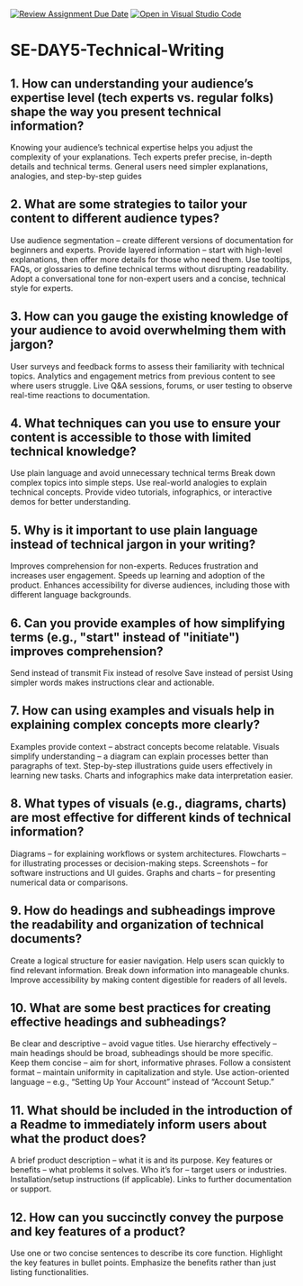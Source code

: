 [![Review Assignment Due Date](https://classroom.github.com/assets/deadline-readme-button-22041afd0340ce965d47ae6ef1cefeee28c7c493a6346c4f15d667ab976d596c.svg)](https://classroom.github.com/a/zsAR-pyY)
[![Open in Visual Studio Code](https://classroom.github.com/assets/open-in-vscode-2e0aaae1b6195c2367325f4f02e2d04e9abb55f0b24a779b69b11b9e10269abc.svg)](https://classroom.github.com/online_ide?assignment_repo_id=18591862&assignment_repo_type=AssignmentRepo)
# SE-DAY5-Technical-Writing
## 1. How can understanding your audience’s expertise level (tech experts vs. regular folks) shape the way you present technical information?
Knowing your audience’s technical expertise helps you adjust the complexity of your explanations.
Tech experts prefer precise, in-depth details and technical terms.
General users need simpler explanations, analogies, and step-by-step guides
## 2. What are some strategies to tailor your content to different audience types?
Use audience segmentation – create different versions of documentation for beginners and experts.
Provide layered information – start with high-level explanations, then offer more details for those who need them.
Use tooltips, FAQs, or glossaries to define technical terms without disrupting readability.
Adopt a conversational tone for non-expert users and a concise, technical style for experts.
## 3. How can you gauge the existing knowledge of your audience to avoid overwhelming them with jargon?
User surveys and feedback forms to assess their familiarity with technical topics.
Analytics and engagement metrics from previous content to see where users struggle.
Live Q&A sessions, forums, or user testing to observe real-time reactions to documentation.
## 4. What techniques can you use to ensure your content is accessible to those with limited technical knowledge?
Use plain language and avoid unnecessary technical terms
Break down complex topics into simple steps.
Use real-world analogies to explain technical concepts.
Provide video tutorials, infographics, or interactive demos for better understanding.
## 5. Why is it important to use plain language instead of technical jargon in your writing?
Improves comprehension for non-experts.
Reduces frustration and increases user engagement.
Speeds up learning and adoption of the product.
Enhances accessibility for diverse audiences, including those with different language backgrounds.
## 6. Can you provide examples of how simplifying terms (e.g., "start" instead of "initiate") improves comprehension?
Send instead of transmit
Fix instead of resolve
Save instead of persist
Using simpler words makes instructions clear and actionable.
## 7. How can using examples and visuals help in explaining complex concepts more clearly?
Examples provide context – abstract concepts become relatable.
Visuals simplify understanding – a diagram can explain processes better than paragraphs of text.
Step-by-step illustrations guide users effectively in learning new tasks.
Charts and infographics make data interpretation easier.
## 8. What types of visuals (e.g., diagrams, charts) are most effective for different kinds of technical information?
Diagrams – for explaining workflows or system architectures.
Flowcharts – for illustrating processes or decision-making steps.
Screenshots – for software instructions and UI guides.
Graphs and charts – for presenting numerical data or comparisons.
## 9. How do headings and subheadings improve the readability and organization of technical documents?
Create a logical structure for easier navigation.
Help users scan quickly to find relevant information.
Break down information into manageable chunks.
Improve accessibility by making content digestible for readers of all levels.
## 10. What are some best practices for creating effective headings and subheadings?
Be clear and descriptive – avoid vague titles.
Use hierarchy effectively – main headings should be broad, subheadings should be more specific.
Keep them concise – aim for short, informative phrases.
Follow a consistent format – maintain uniformity in capitalization and style.
Use action-oriented language – e.g., “Setting Up Your Account” instead of “Account Setup.”
## 11. What should be included in the introduction of a Readme to immediately inform users about what the product does?
A brief product description – what it is and its purpose.
Key features or benefits – what problems it solves.
Who it’s for – target users or industries.
Installation/setup instructions (if applicable).
Links to further documentation or support.
## 12. How can you succinctly convey the purpose and key features of a product?
Use one or two concise sentences to describe its core function.
Highlight the key features in bullet points.
Emphasize the benefits rather than just listing functionalities.
